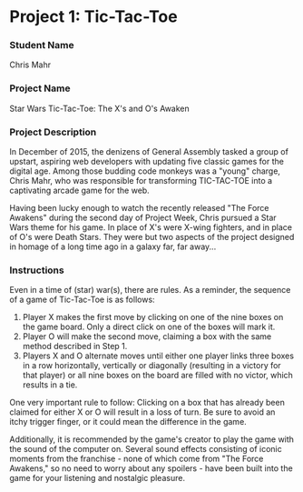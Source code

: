# Project 1: Tic-Tac-Toe

### Student Name

Chris Mahr

### Project Name

Star Wars Tic-Tac-Toe: The X's and O's Awaken

### Project Description

In December of 2015, the denizens of General Assembly tasked a group of upstart, 
aspiring web developers  with updating five classic games for the digital age. 
Among those budding code monkeys was a "young" charge, Chris Mahr, who was responsible
for transforming TIC-TAC-TOE into a captivating arcade game for the web.

Having been lucky enough to watch the recently released "The Force Awakens" during 
the second day of Project Week, Chris pursued a Star Wars theme for his game. In 
place of X's were X-wing fighters, and in place of O's were Death Stars. They were 
but two aspects of the project designed in homage of a long time ago in a galaxy 
far, far away...

### Instructions

Even in a time of (star) war(s), there are rules. As a reminder, the sequence of 
a game of Tic-Tac-Toe is as follows:

  1. Player X makes the first move by clicking on one of the nine boxes on the game 
board. Only a direct click on one of the boxes will mark it.
  2. Player O will make the second move, claiming a box with the same method 
described in Step 1.
  3. Players X and O alternate moves until either one player links three boxes 
in a row horizontally, vertically or diagonally (resulting in a victory for that 
player) or all nine boxes on the board are filled with no victor, which results 
in a tie.

One very important rule to follow: Clicking on a box that has already been claimed 
for either X or O will result in a loss of turn. Be sure to avoid an itchy trigger 
finger, or it could mean the difference in the game.

Additionally, it is recommended by the game's creator to play the game with the 
sound of the computer on. Several sound effects consisting of iconic moments from 
the franchise - none of which come from "The Force Awakens," so no need to worry 
about any spoilers - have been built into the game for your listening and nostalgic 
pleasure.